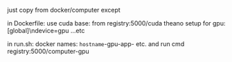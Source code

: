 just copy from docker/computer except

in Dockerfile:
use cuda base:
from registry:5000/cuda
theano setup for gpu:
[global]\ndevice=gpu ...etc


in run.sh:
docker names:
`hostname`-gpu-app- etc.
and run cmd
registry:5000/computer-gpu